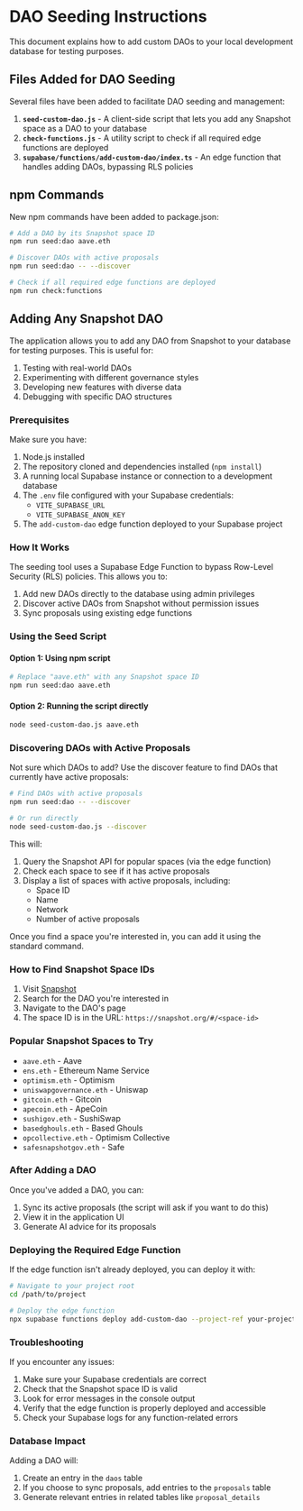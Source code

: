 # DAO Seeding Instructions

This document explains how to add custom DAOs to your local development database for testing purposes.

## Files Added for DAO Seeding

Several files have been added to facilitate DAO seeding and management:

1. **`seed-custom-dao.js`** - A client-side script that lets you add any Snapshot space as a DAO to your database
2. **`check-functions.js`** - A utility script to check if all required edge functions are deployed
3. **`supabase/functions/add-custom-dao/index.ts`** - An edge function that handles adding DAOs, bypassing RLS policies

## npm Commands

New npm commands have been added to package.json:

```bash
# Add a DAO by its Snapshot space ID
npm run seed:dao aave.eth

# Discover DAOs with active proposals
npm run seed:dao -- --discover

# Check if all required edge functions are deployed
npm run check:functions
```

## Adding Any Snapshot DAO

The application allows you to add any DAO from Snapshot to your database for testing purposes. This is useful for:

1. Testing with real-world DAOs
2. Experimenting with different governance styles
3. Developing new features with diverse data
4. Debugging with specific DAO structures

### Prerequisites

Make sure you have:

1. Node.js installed
2. The repository cloned and dependencies installed (`npm install`)
3. A running local Supabase instance or connection to a development database
4. The `.env` file configured with your Supabase credentials:
   - `VITE_SUPABASE_URL`
   - `VITE_SUPABASE_ANON_KEY`
5. The `add-custom-dao` edge function deployed to your Supabase project

### How It Works

The seeding tool uses a Supabase Edge Function to bypass Row-Level Security (RLS) policies. This allows you to:

1. Add new DAOs directly to the database using admin privileges
2. Discover active DAOs from Snapshot without permission issues
3. Sync proposals using existing edge functions

### Using the Seed Script

#### Option 1: Using npm script

```bash
# Replace "aave.eth" with any Snapshot space ID
npm run seed:dao aave.eth
```

#### Option 2: Running the script directly

```bash
node seed-custom-dao.js aave.eth
```

### Discovering DAOs with Active Proposals

Not sure which DAOs to add? Use the discover feature to find DAOs that currently have active proposals:

```bash
# Find DAOs with active proposals
npm run seed:dao -- --discover

# Or run directly
node seed-custom-dao.js --discover
```

This will:
1. Query the Snapshot API for popular spaces (via the edge function)
2. Check each space to see if it has active proposals
3. Display a list of spaces with active proposals, including:
   - Space ID
   - Name
   - Network
   - Number of active proposals

Once you find a space you're interested in, you can add it using the standard command.

### How to Find Snapshot Space IDs

1. Visit [Snapshot](https://snapshot.org/)
2. Search for the DAO you're interested in
3. Navigate to the DAO's page
4. The space ID is in the URL: `https://snapshot.org/#/<space-id>`

### Popular Snapshot Spaces to Try

- `aave.eth` - Aave
- `ens.eth` - Ethereum Name Service
- `optimism.eth` - Optimism
- `uniswapgovernance.eth` - Uniswap
- `gitcoin.eth` - Gitcoin
- `apecoin.eth` - ApeCoin
- `sushigov.eth` - SushiSwap
- `basedghouls.eth` - Based Ghouls
- `opcollective.eth` - Optimism Collective
- `safesnapshotgov.eth` - Safe

### After Adding a DAO

Once you've added a DAO, you can:

1. Sync its active proposals (the script will ask if you want to do this)
2. View it in the application UI
3. Generate AI advice for its proposals

### Deploying the Required Edge Function

If the edge function isn't already deployed, you can deploy it with:

```bash
# Navigate to your project root
cd /path/to/project

# Deploy the edge function
npx supabase functions deploy add-custom-dao --project-ref your-project-ref
```

### Troubleshooting

If you encounter any issues:

1. Make sure your Supabase credentials are correct
2. Check that the Snapshot space ID is valid
3. Look for error messages in the console output
4. Verify that the edge function is properly deployed and accessible
5. Check your Supabase logs for any function-related errors

### Database Impact

Adding a DAO will:

1. Create an entry in the `daos` table
2. If you choose to sync proposals, add entries to the `proposals` table
3. Generate relevant entries in related tables like `proposal_details` 